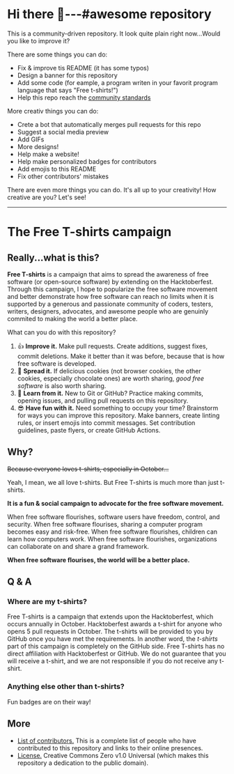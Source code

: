 # Hi there :wave:---#awesome repository

This is a community-driven repository. It look quite plain right now...Would you like to improve it?

There are some things you can do:
- Fix & improve tis README (it has some typos)
- Design a banner for this repository
- Add some code (for eample, a program writen in your favorit program language that says "Free t-shirts!")
- Help this repo reach the [community standards](https://opensource.guide/)

More creativ things you can do:
- Crete a bot that automatically merges pull requests for this repo
- Suggest a social media preview
- Add GIFs
- More designs!
- Help make a website!
- Help make personalized badges for contributors
- Add emojis to this README
- Fix other contributors' mistakes

There are even more things you can do. It's all up to your creativity! How creative are you? Let's see!

- - -

# The Free T-shirts campaign

## Really...what is this?

**Free T-shirts** is a campaign that aims to spread the awareness of free software (or open-source software) by extending on the Hacktoberfest. Through this campaign, I hope to popularize the free software movement and better demonstrate how free software can reach no limits when it is supported by a generous and passionate community of coders, testers, writers, designers, advocates, and awesome people who are genuinly commited to making the world a better place.

What can you do with this repository?

1. :+1: **Improve it.** Make pull requests. Create additions, suggest fixes, commit deletions. Make it better than it was before, because that is how free software is developed.
2. :loudspeaker: **Spread it.** If delicious cookies (not browser cookies, the other cookies, especially chocolate ones) are worth sharing, _good free software_ is also worth sharing.
3. :memo: **Learn from it.** New to Git or GitHub? Practice making commits, opening issues, and pulling pull requests on this repository.
4. :sunglasses: **Have fun with it.** Need something to occupy your time? Brainstorm for ways you can improve this repository. Make banners, create linting rules, or insert emojis into commit messages. Set contribution guidelines, paste flyers, or create GitHub Actions.

## Why?

~~Because everyone loves t-shirts, especially in October...~~

Yeah, I mean, we all love t-shirts. But Free T-shirts is much more than just t-shirts.

**It is a fun & social campaign to advocate for the free software movement.**

When free software flourishes, software users have freedom, control, and security. When free software flourises, sharing a computer program becomes easy and risk-free. When free software flourishes, children can learn how computers work. When free software flourishes, organizations can collaborate on and share a grand framework.

**When free software flourises, the world will be a better place.**

## Q & A

### Where are my t-shirts?

Free T-shirts is a campaign that extends upon the Hacktoberfest, which occurs annually in October. Hacktoberfest awards a t-shirt for anyone who opens 5 pull requests in October. The t-shirts will be provided to you by GitHub once you have met the requirements. In another word, the _t-shirts_ part of this campaign is completely on the GitHub side. Free T-shirts has no direct affiliation with Hacktoberfest or GitHub. We do not guarantee that you will receive a t-shirt, and we are not responsible if you do not receive any t-shirt.

### Anything else other than t-shirts?

Fun badges are on their way!

## More

- [List of contributors.](CONTRIBUTORS.md) This is a complete list of people who have contributed to this repository and links to their online presences.
- [License.](LICENSE) Creative Commons Zero v1.0 Universal (which makes this repository a dedication to the public domain).
